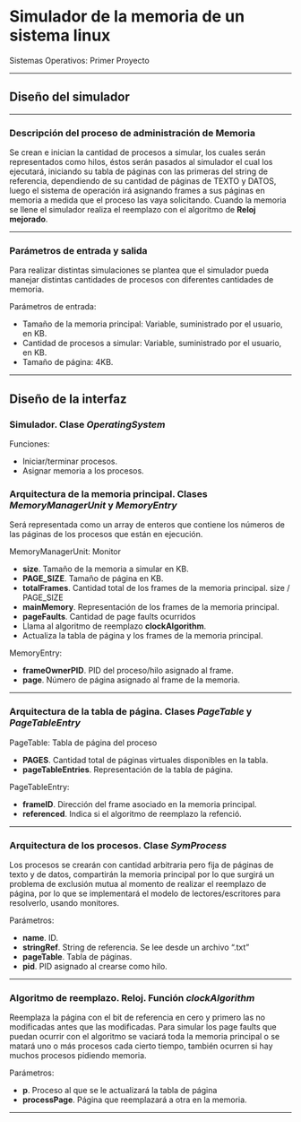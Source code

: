 # **Simulador de la memoria de un sistema linux**
Sistemas Operativos: Primer Proyecto

---
## **Diseño del simulador**
---

### **Descripción del proceso de administración de Memoria**

Se crean e inician la cantidad de procesos a simular, los cuales serán representados 
como hilos, éstos serán pasados al simulador el cual los ejecutará, iniciando su tabla 
de páginas con las primeras del string de referencia, dependiendo de su cantidad de 
páginas de TEXTO y DATOS, luego el sistema de operación irá asignando frames a sus 
páginas en memoria a medida que el proceso las vaya solicitando. Cuando la memoria se 
llene el simulador realiza el reemplazo con el algoritmo de **Reloj mejorado**.

---

### **Parámetros de entrada y salida**

Para realizar distintas simulaciones se plantea que el simulador pueda manejar
distintas cantidades de procesos con diferentes cantidades de memoria.

Parámetros de entrada:
+ Tamaño de la memoria principal: Variable, suministrado por el usuario, en KB.
+ Cantidad de procesos a simular: Variable, suministrado por el usuario, en KB.
+ Tamaño de página: 4KB.

---
Diseño de la interfaz
---

### **Simulador. Clase *OperatingSystem***

Funciones:
+ Iniciar/terminar procesos.
+ Asignar memoria a los procesos.

### **Arquitectura de la memoria principal. Clases *MemoryManagerUnit* y *MemoryEntry***

Será representada como un array de enteros que contiene los números de las 
páginas de los procesos que están en ejecución.

MemoryManagerUnit: Monitor
+ **size**. Tamaño de la memoria a simular en KB.
+ **PAGE_SIZE**. Tamaño de página en KB.
+ **totalFrames**. Cantidad total de los frames de la memoria principal. size / PAGE_SIZE
+ **mainMemory**. Representación de los frames de la memoria principal.
+ **pageFaults**. Cantidad de page faults ocurridos
+ Llama al algoritmo de reemplazo **clockAlgorithm**.
+ Actualiza la tabla de página y los frames de la memoria principal.


MemoryEntry:
+ **frameOwnerPID**. PID del proceso/hilo asignado al frame.
+ **page**. Número de página asignado al frame de la memoria.

---

### **Arquitectura de la tabla de página. Clases *PageTable* y *PageTableEntry***

PageTable: Tabla de página del proceso
+ **PAGES**. Cantidad total de páginas virtuales disponibles en la tabla.
+ **pageTableEntries**. Representación de la tabla de página.

PageTableEntry:
+ **frameID**. Dirección del frame asociado en la memoria principal.
+ **referenced**. Indica si el algoritmo de reemplazo la refenció.

---

### **Arquitectura de los procesos. Clase *SymProcess***

Los procesos se crearán con cantidad arbitraria pero fija de páginas de texto y de datos,
compartirán la memoria principal por lo que surgirá un problema de exclusión
mutua al momento de realizar el reemplazo de página, por lo que se implementará
el modelo de lectores/escritores para resolverlo, usando monitores.

Parámetros:
+ **name**. ID.
+ **stringRef**. String de referencia. Se lee desde un archivo “.txt”
+ **pageTable**. Tabla de páginas.
+ **pid**. PID asignado al crearse como hilo.

---

### **Algoritmo de reemplazo. Reloj. Función *clockAlgorithm***

Reemplaza la página con el bit de referencia en cero y primero las no modificadas
antes que las modificadas. Para simular los page faults que puedan ocurrir con
el algoritmo se vaciará toda la memoria principal o se matará uno o más procesos
cada cierto tiempo, también ocurren si hay muchos procesos pidiendo memoria.

Parámetros:
+ **p**. Proceso al que se le actualizará la tabla de página
+ **processPage**. Página que reemplazará a otra en la memoria.

---


